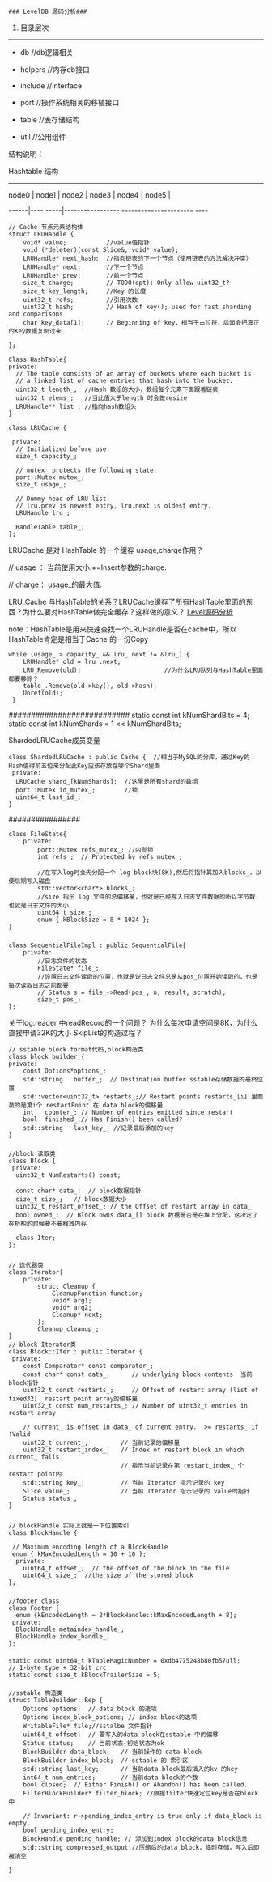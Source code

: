 	### LevelDB 源码分析###

1. 目录层次
-------

- db	  //db逻辑相关

- helpers //内存db接口

- include //Interface

- port    //操作系统相关的移植接口

- table   //表存储结构

- util    //公用组件


结构说明：

Hashtable 结构
---------- ------------ ---------- ---------------------- -----

   node0  |   node1  |  node2  |  node3  |  node4  |  node5  |

------|---- -----|----------------- ---------------------- ----


	// Cache 节点元素结构体
	struct LRUHandle {
      	void* value;           //value值指针
      	void (*deleter)(const Slice&, void* value);
      	LRUHandle* next_hash;  //指向链表的下一个节点（使用链表的方法解决冲突）
     	LRUHandle* next;       //下一个节点
     	LRUHandle* prev;       //前一个节点
      	size_t charge;         // TODO(opt): Only allow uint32_t?
     	size_t key_length;     //Key 的长度
      	uint32_t refs;         //引用次数
      	uint32_t hash;         // Hash of key(); used for fast sharding and comparisons
      	char key_data[1];      // Beginning of key，相当于占位符，后面会把真正的Key数据复制过来

    };

    Class HashTable{
    private:
      // The table consists of an array of buckets where each bucket is
      // a linked list of cache entries that hash into the bucket.
      uint32_t length_;  //Hash 数组的大小，数组每个元素下面跟着链表
      uint32_t elems_;   //当此值大于length_时会做resize
      LRUHandle** list_; //指向hash数组头
    }

    class LRUCache {
    
     private:
      // Initialized before use.
      size_t capacity_;

      // mutex_ protects the following state.
      port::Mutex mutex_;
      size_t usage_;
    
      // Dummy head of LRU list.
      // lru.prev is newest entry, lru.next is oldest entry.
      LRUHandle lru_;
    
      HandleTable table_;
    };

LRUCache 是对 HashTable 的一个缓存
usage,charge作用？ 

// uasge ： 当前使用大小.+=Insert参数的charge.

// charge： usage_的最大值.


LRU_Cache 与HashTable的关系？LRUCache缓存了所有HashTable里面的东西？为什么要对HashTable做完全缓存？这样做的意义？
[Level源码分析](http://blog.csdn.net/sparkliang/article/details/8567602)

note：HashTable是用来快速查找一个LRUHandle是否在cache中，所以HashTable肯定是相当于Cache 的一份Copy

    while (usage_ > capacity_ && lru_.next != &lru_) {
    	LRUHandle* old = lru_.next;
    	LRU_Remove(old);                       //为什么LRU队列与HashTable里面都要移除？
		table_.Remove(old->key(), old->hash);
    	Unref(old);
     }

###########################
    static const int kNumShardBits = 4;
    static const int kNumShards = 1 << kNumShardBits;

ShardedLRUCache成员变量

    class ShardedLRUCache : public Cache {  //相当于MySQL的分库，通过Key的Hash值得前五位来分配此Key应该存放在哪个Shard里面
     private:
      LRUCache shard_[kNumShards];  //这里是所有shard的数组
      port::Mutex id_mutex_;        //锁
      uint64_t last_id_;
    }

################

    class FileState{
    	private:
			port::Mutex refs_mutex_; //内部锁
			int refs_;  // Protected by refs_mutex_;

			//在写入log时会先分配一个 log block块(8K),然后将指针其加入blocks_，以便后期写入磁盘
			std::vector<char*> blocks_;
			//size 指示 log 文件的总偏移量，也就是已经写入日志文件数据的所以字节数，也就是日志文件的大小
			uint64_t size_;
			enum { kBlockSize = 8 * 1024 };
    }
###
    class SequentialFileImpl : public SequentialFile{
    	private:
			//日志文件的状态
    		FileState* file_;
			//设置日志文件读取的位置，也就是说日志文件总是从pos_位置开始读取的，也是每次读取日志之前都要
			// Status s = file_->Read(pos_, n, result, scratch);
    		size_t pos_;
    };

关于log:reader 中readRecord的一个问题？
为什么每次申请空间是8K，为什么直接申请32K的大小
SkipList的构造过程？

	// sstable block format代码,block构造类
    class block_builder {
    private:
    	const Options*options_;
    	std::string   buffer_;  // Destination buffer sstable存储数据的最终位置
    	std::vector<uint32_t> restarts_;// Restart points restarts_[i] 里面装的是第i个 restartPoint 在 data block的偏移量
    	int   counter_; // Number of entries emitted since restart
    	bool  finished_;// Has Finish() been called?
    	std::string   last_key_; //记录最后添加的key 
    }
####

    //block 读取类
    class Block {
     private:
      uint32_t NumRestarts() const;
    
      const char* data_;  // block数据指针
      size_t size_;   // block数据大小
      uint32_t restart_offset_; // the Offset of restart array in data_ 
      bool owned_;  // Block owns data_[] block 数据是否是在堆上分配，这决定了在析构的时候要不要释放内存
    
      class Iter;
    };

#####
	// 迭代器类
    class Iterator{
        private:
            struct Cleanup {
       			CleanupFunction function;
       		 	void* arg1;
        		void* arg2;
    			Cleanup* next;
      		};
            Cleanup cleanup_;
    }
	// block Iterator类
    class Block::Iter : public Iterator {
     private:
        const Comparator* const comparator_;
        const char* const data_;      // underlying block contents  当前block指针
        uint32_t const restarts_;     // Offset of restart array (list of fixed32)  restart point array的偏移量
        uint32_t const num_restarts_; // Number of uint32_t entries in restart array
    
        // current_ is offset in data_ of current entry.  >= restarts_ if !Valid
        uint32_t current_;         // 当前记录的偏移量
        uint32_t restart_index_;   // Index of restart block in which current_ falls
								   // 指示当前记录在第 restart_index_ 个restart point内
        std::string key_;          // 当前 Iterator 指示记录的 key
        Slice value_;              // 当前 Iterator 指示记录的 value的指针
        Status status_;
    }
#####

	// blockHandle 实际上就是一下位置索引
	class BlockHandle {

	 // Maximum encoding length of a BlockHandle
	 enum { kMaxEncodedLength = 10 + 10 };
      private:
        uint64_t offset_;  // the offset of the block in the file
        uint64_t size_;  //the size of the stored block
	};
###
	//footer class
    class Footer {
      enum {kEncodedLength = 2*BlockHandle::kMaxEncodedLength + 8};
     private:
      BlockHandle metaindex_handle_;
      BlockHandle index_handle_;
    };

####
	static const uint64_t kTableMagicNumber = 0xdb4775248b80fb57ull;
	// 1-byte type + 32-bit crc
	static const size_t kBlockTrailerSize = 5;
####

	//sstable 构造类
    struct TableBuilder::Rep {
        Options options;  // data block 的选项
        Options index_block_options; // index block的选项
        WritableFile* file;//sstalbe 文件指针
        uint64_t offset;  // 要写入的data block在sstable 中的偏移
        Status status;    // 当前状态-初始状态为ok
        BlockBuilder data_block;   // 当前操作的 data block 
        BlockBuilder index_block;  // sstable 的 索引区
        std::string last_key;      // 当前data block最后插入的kv 的key
        int64_t num_entries;       // 当前data block的个数
        bool closed;  // Either Finish() or Abandon() has been called.
        FilterBlockBuilder* filter_block; //根据filter快速定位key是否在block中
    
        // Invariant: r->pending_index_entry is true only if data_block is empty.
        bool pending_index_entry;
        BlockHandle pending_handle; // 添加到index block的data block信息
        std::string compressed_output;//压缩后的data block，临时存储，写入后即被清空

    }

